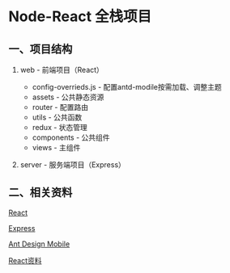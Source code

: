 # Node-React 全栈项目

## 一、项目结构
1. web - 前端项目（React）
    + config-overrieds.js - 配置antd-modile按需加载、调整主题
    + assets - 公共静态资源
    + router - 配置路由
    + utils - 公共函数
    + redux - 状态管理
    + components - 公共组件
    + views - 主组件
    
2. server - 服务端项目（Express）



## 二、相关资料
[React](https://reactjs.org/)

[Express](http://www.expressjs.com.cn/)

[Ant Design Mobile](https://mobile.ant.design/index-cn)

[React资料](https://segmentfault.com/a/1190000012921279?utm_source=tag-newest)
